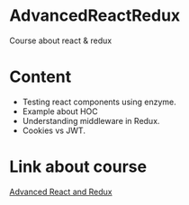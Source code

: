 # AdvancedReactRedux
Course about react &amp; redux
# Content
* Testing react components using enzyme.
* Example about HOC
* Understanding middleware in Redux.
* Cookies vs JWT.

# Link about course
 [Advanced React and Redux](https://udemy.com/react-redux-tutorial)
